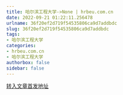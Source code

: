 ```yaml
---
title: 哈尔滨工程大学->None | hrbeu.com.cn
date: 2022-09-21 01:22:11.256478
urlname: 36f20ef2d719f54535806ca9d7addbdc
slug: 36f20ef2d719f54535806ca9d7addbdc
tags: 
- 哈尔滨工程大学
categories:
- hrbeu.com.cn
- 哈尔滨工程大学
authorbox: false
sidebar: false
---
```





[转入文章首发地址](http://news.hrbeu.edu.cn/zt/yse.htm)